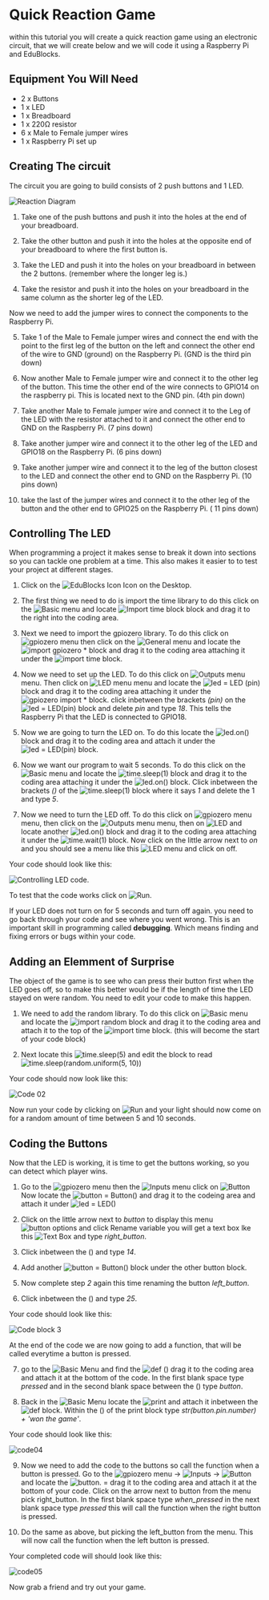 # Quick Reaction Game
within this tutorial you will create a quick reaction game using an electronic circuit, that we will create below and we will code it using a Raspberry Pi and EduBlocks.

## Equipment You Will Need

* 2 x Buttons
* 1 x LED
* 1 x Breadboard
* 1 x 220Ω resistor
* 6 x Male to Female jumper wires
* 1 x  Raspberry Pi set up

## Creating The circuit
The circuit you are going to build consists of 2 push buttons and 1 LED.

![Reaction Diagram](Images/Reaction.png)

1. Take one of the push buttons and push it into the holes at the end of your breadboard.

2. Take the other button and push it into the holes at the opposite end of your breadboard to where the first button is.

3. Take the LED and push it into the holes on your breadboard in between the 2 buttons. (remember where the longer leg is.)

4. Take the resistor and push it into the holes on your breadboard in the same column as the shorter leg of the LED.

Now we need to add the jumper wires to connect the components to the Raspberry Pi.

5. Take 1 of the Male to Female jumper wires and connect the end with the point to the first leg of the button on the left and connect the other end of the wire to GND (ground) on the Raspberry Pi. (GND is the third pin down)

6. Now another Male to Female jumper wire and connect it to the other leg of the button. This time the other end of the wire connects to GPIO14 on the raspberry pi. This is located next to the GND pin. (4th pin down)

7. Take another Male to Female jumper wire and connect it to the Leg of the LED with the resistor attached to it and connect the other end to GND on the Raspberry Pi. (7 pins down)

8. Take another jumper wire and connect it to the other leg of the LED and GPIO18 on the Raspberry Pi. (6 pins down)

9. Take another jumper wire and connect it to the leg of the button closest to the LED and connect the other end to GND on the Raspberry Pi. (10 pins down)

10. take the last of the jumper wires and connect it to the other leg of the button and the other end to GPIO25 on the Raspberry Pi. ( 11 pins down)

## Controlling The LED
When programming a project it makes sense to break it down into sections so you can tackle one problem at a time. This also makes it easier to to test your project at different stages.

1. Click on the ![EduBlocks Icon](Images/EduBlocks.png) Icon on the Desktop.

2. The first thing we need to do is import the time library to do this click on the ![Basic menu](Images/Basic.png) and locate ![Import time block](Images/ImportTime.png) block and drag it to the right into the coding area.

3. Next we need to import the gpiozero library. To do this click on ![gpiozero](Images/GPIO_Zero.png) menu then click on the ![General menu](Images/General_Zero.png) and locate the ![import gpiozero *](Images/Import_GPIOzero.png) block and drag it to the coding area attaching it under the ![import time](Images/ImportTime.png) block.

4. Now we need to set up the LED. To do this click on ![Outputs menu](Images/Outputs.png) menu. Then click on ![LED menu](Images/LED.png) menu and locate the ![led = LED (pin)](Images/LED_Pin.png) block and drag it to the coding area attaching it under the ![gpiozero import *](Images/Import_GPIOzero.png) block. click inbetween the brackets *(pin)* on the ![led = LED(pin)](Images/LED_Pin.png) block and delete *pin* and type *18*. This tells the Raspberry Pi that the LED is connected to GPIO18.

5. Now we are going to turn the LED on. To do this locate the ![led.on()](Images/LED_On.png) block and drag it to the coding area and attach it under the ![led = LED(pin)](Images/LED_Pin.png) block.

6. Now we want our program to wait 5 seconds. To do this click on the ![Basic menu](Images/Basic.png) and locate the ![time.sleep(1)](Images/Sleep.png) block and drag it to the coding area attaching it under the ![led.on()](Images/LED_On.png) block. Click inbetween the brackets *()* of the ![time.sleep(1)](Images/Sleep.png) block where it says *1* and delete the 1 and type *5*.

7. Now we need to turn the LED off. To do this click on ![gpiozero menu](Images/GPIO_Zero.png) menu, then click on the ![Outputs menu](Images/Outputs.png) menu, then on ![LED](Images/LED.png) and locate another ![led.on()](Images/LED_On.png) block and drag it to the coding area attaching it under the ![time.wait(1)](Images/Sleep.png) block. Now click on the little arrow next to *on* and you should see a menu like this ![LED menu](Images/LED_menu.png) and click on off.

Your code should look like this:

![Controlling LED code](Images/Code01.png).

To test that the code works click on ![Run](Images/Run1.png).

If your LED does not turn on for 5 seconds and turn off again. you need to go back through your code and see where you went wrong. This is an important skill in programming called **debugging**. Which means finding and fixing errors or bugs within your code.

## Adding an Elemment of Surprise
The object of the game is to see who can press their button first when the LED goes off, so to make this better would be if the length of time the LED stayed on were random. You need to edit your code to make this happen.

1. We need to add the random library. To do this click on ![Basic menu](Images/Basic.png) and locate the ![import random](Images/ImportRandom.png) block and drag it to the coding area and attach it to the top of the ![import time](Images/ImportTime.png) block. (this will become the start of your code block)

2. Next locate this ![time.sleep(5)](Images/Sleep5.png) and edit the block to read ![time.sleep(random.uniform(5, 10))](Images/SleepRandom.png)

Your code should now look like this:

![Code 02](Images/Code02.png)

Now run your code by clicking on ![Run](Images/Run1.png) and your light should now come on for a random amount of time between 5 and 10 seconds.

## Coding the Buttons
Now that the LED is working, it is time to get the buttons working, so you can detect which player wins.

1. Go to the ![gpiozero menu](Images/GPIO_Zero.png) then the ![Inputs menu](Images/Inputs.png) click on ![Button](Images/Button.png) Now locate the ![button = Button()](Images/Button_Pin.png) and drag it to the codeing area and attach it under ![led = LED()](Images/LED_Pin.png)

2. Click on the little arrow next to *button* to display this menu ![button options](Images/Button_Menu.png) and click Rename variable you will get a text box lke this ![Text Box](Images/TextBox.png) and type *right_button*.

3. Click inbetween the () and type *14*.

4. Add another ![button = Button()](Images/Button_Pin.png) block under the other button block.

5. Now complete step *2* again this time renaming the button *left_button*.

6. Click inbetween the () and type *25*.

Your code should look like this:

![Code block 3](Images/Code03.png)  

At the end of the code we are now going to add a function, that will be called everytime a button is pressed.

7. go to the ![Basic Menu](Images/Basic.png) and find the ![def  ()](Images/def.png) drag it to the coding area and attach it at the bottom of the code. In the first blank space type *pressed* and in the second blank space between the () type *button*.

8. Back in the ![Basic Menu](Images/Basic.png) locate the ![print](Images/print.png) and attach it inbetween the ![def](Images/def.png) block. Within the () of the print block type *str(button.pin.number) + 'won the game'*.

Your code should look like this:

![code04](Images/Code04.png)

9. Now we need to add the code to the buttons so call the function when a button is pressed. Go to the ![gpiozero menu](Images/GPIO_Zero.png) -> ![Inputs](Images/Inputs.png) -> ![Button](Images/Button.png) and locate the ![button. = ](Images/button_equals.png) drag it to the coding area and attach it at the bottom of your code. Click on the arrow next to button from the menu pick right_button. In the first blank space type *when_pressed* in the next blank space type *pressed* this will call the function when the right button is pressed.

10. Do the same as above, but picking the left_button from the menu. This will now call the function when the left button is pressed.

Your completed code will should look like this:

![code05](Images/Code05.png)

Now grab a friend and try out your game.
